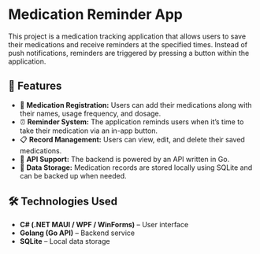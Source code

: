 # Medication Reminder App  

This project is a medication tracking application that allows users to save their medications and receive reminders at the specified times. Instead of push notifications, reminders are triggered by pressing a button within the application.  

## 📌 Features  

- 💊 **Medication Registration:** Users can add their medications along with their names, usage frequency, and dosage.  
- ⏰ **Reminder System:** The application reminds users when it’s time to take their medication via an in-app button.  
- 📋 **Record Management:** Users can view, edit, and delete their saved medications.  
- 🔗 **API Support:** The backend is powered by an API written in Go.  
- 💾 **Data Storage:** Medication records are stored locally using SQLite and can be backed up when needed.  

## 🛠️ Technologies Used  

- **C# (.NET MAUI / WPF / WinForms)** – User interface  
- **Golang (Go API)** – Backend service  
- **SQLite** – Local data storage  



